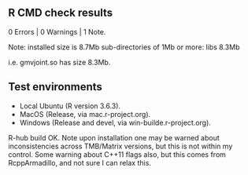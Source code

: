 ## R CMD check results
0 Errors | 0 Warnings | 1 Note.

Note: 
   installed size is  8.7Mb
   sub-directories of 1Mb or more:
     libs   8.3Mb

i.e. gmvjoint.so has size 8.3Mb.

## Test environments 

* Local Ubuntu (R version 3.6.3).
* MacOS (Release, via mac.r-project.org).
* Windows (Release and devel, via win-builde.r-project.org).

R-hub build OK.
Note upon installation one may be warned about inconsistencies across TMB/Matrix versions, but this
is not within my control.
Some warning about C++11 flags also, but this comes from RcppArmadillo, and not sure I can relax this.